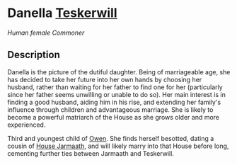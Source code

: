 # Danella [Teskerwill](../Organizations/Houses/Teskerwill.md)
*Human female Commoner*

## Description
Danella is the picture of the dutiful daughter. Being of marriageable age, she has decided to take her future into her own hands by choosing her husband, rather than waiting for her father to find one for her (particularly since her father seems unwilling or unable to do so). Her main interest is in finding a good husband, aiding him in his rise, and extending her family's influence through children and advantageous marriage. She is likely to become a powerful matriarch of the House as she grows older and more experienced.

Third and youngest child of [Owen](OwenTeskerwill.md). She finds herself besotted, dating a cousin of [House Jarmaath](../Organizations/Houses/Jarmaath.md), and will likely marry into that House before long, cementing further ties between Jarmaath and Teskerwill.
